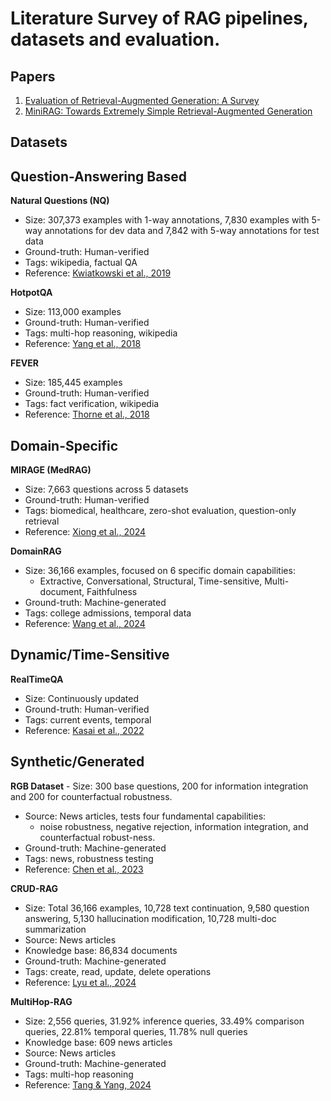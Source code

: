 # Literature Survey of RAG pipelines, datasets and evaluation.

## Papers

1. [Evaluation of Retrieval-Augmented Generation: A Survey](https://arxiv.org/pdf/2405.07437)
2. [MiniRAG: Towards Extremely Simple Retrieval-Augmented Generation](https://arxiv.org/abs/2501.06713)

## Datasets

## Question-Answering Based
**Natural Questions (NQ)**
   - Size: 307,373 examples with 1-way annotations, 7,830 examples with 5-way annotations for dev data and 7,842 with 5-way annotations for test data
   - Ground-truth: Human-verified 
   - Tags: wikipedia, factual QA
   - Reference: [Kwiatkowski et al., 2019](https://doi.org/10.1162/tacl_a_00276)

**HotpotQA**
   - Size: 113,000 examples
   - Ground-truth: Human-verified
   - Tags: multi-hop reasoning, wikipedia
   - Reference: [Yang et al., 2018](https://arxiv.org/abs/1809.09600)

**FEVER**
   - Size: 185,445 examples
   - Ground-truth: Human-verified
   - Tags: fact verification, wikipedia
   - Reference: [Thorne et al., 2018](https://aclanthology.org/N18-1074/)

## Domain-Specific
**MIRAGE (MedRAG)**
   - Size: 7,663 questions across 5 datasets
   - Ground-truth: Human-verified
   - Tags: biomedical, healthcare, zero-shot evaluation, question-only retrieval
   - Reference: [Xiong et al., 2024](https://arxiv.org/abs/2402.13178)

**DomainRAG**
   - Size: 36,166 examples, focused on 6 specific domain capabilities:  
     - Extractive, Conversational, Structural, Time-sensitive, Multi-document, Faithfulness
   - Ground-truth: Machine-generated
   - Tags: college admissions, temporal data
   - Reference: [Wang et al., 2024](https://arxiv.org/abs/2406.05654)

## Dynamic/Time-Sensitive
**RealTimeQA**
   - Size: Continuously updated
   - Ground-truth: Human-verified
   - Tags: current events, temporal
   - Reference: [Kasai et al., 2022](https://arxiv.org/abs/2207.13332)

## Synthetic/Generated
**RGB Dataset**
    - Size: 300 base questions, 200 for information integration and 200 for counterfactual robustness.
   - Source: News articles, tests four fundamental capabilities:
     - noise robustness, negative rejection, information integration, and counterfactual robust-ness.
   - Ground-truth: Machine-generated
   - Tags: news, robustness testing
   - Reference: [Chen et al., 2023](https://arxiv.org/abs/2309.01431)

**CRUD-RAG**
   - Size: Total 36,166 examples, 10,728 text continuation, 9,580 question answering, 5,130 hallucination modification, 10,728 multi-doc summarization
   - Source: News articles
   - Knowledge base: 86,834 documents
   - Ground-truth: Machine-generated
   - Tags: create, read, update, delete operations
   - Reference: [Lyu et al., 2024](https://arxiv.org/abs/2401.17043)

**MultiHop-RAG**
   - Size: 2,556 queries, 31.92% inference queries, 33.49% comparison queries, 22.81% temporal queries, 11.78% null queries
   - Knowledge base: 609 news articles
   - Source: News articles
   - Ground-truth: Machine-generated
   - Tags: multi-hop reasoning
   - Reference: [Tang & Yang, 2024](https://arxiv.org/abs/2401.15391)
